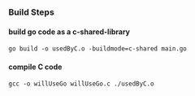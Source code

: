 ### Build Steps

#### build go code as a c-shared-library
```
go build -o usedByC.o -buildmode=c-shared main.go
```

#### compile C code
```
gcc -o willUseGo willUseGo.c ./usedByC.o
```